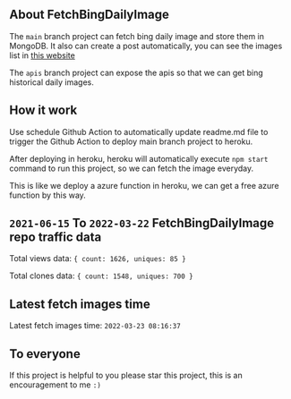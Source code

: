 ## About FetchBingDailyImage

The `main` branch project can fetch bing daily image and store them in MongoDB.
It also can create a post automatically, you can see the images list in [this website](https://oursalbum.netlify.app)

The `apis` branch project can expose the apis so that we can get bing historical daily images.

## How it work

Use schedule Github Action to automatically update readme.md file to trigger the Github Action to deploy main branch project to heroku.

After deploying in heroku, heroku will automatically execute `npm start` command to run this project, so we can fetch the image everyday.

This is like we deploy a azure function in heroku, we can get a free azure function by this way.

## `2021-06-15` To `2022-03-22` FetchBingDailyImage repo traffic data

Total views data: `{ count: 1626, uniques: 85 }`

Total clones data: `{ count: 1548, uniques: 700 }`

## Latest fetch images time

Latest fetch images time: `2022-03-23 08:16:37`

## To everyone

If this project is helpful to you please star this project, this is an encouragement to me `:)`



